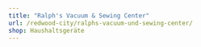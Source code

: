 ```yaml
---
title: "Ralph's Vacuum & Sewing Center"
url: /redwood-city/ralphs-vacuum-und-sewing-center/
shop: Haushaltsgeräte
---
```

